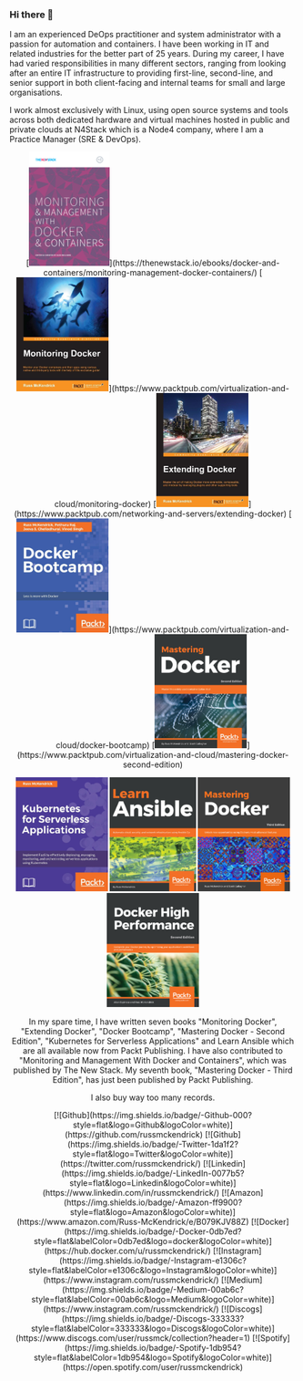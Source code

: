 ### Hi there 👋

I am an experienced DeOps practitioner and system administrator with a passion for automation and containers. I have been working in IT and related industries for the better part of 25 years. During my career, I have had varied responsibilities in many different sectors, ranging from looking after an entire IT infrastructure to providing first-line, second-line, and senior support in both client-facing and internal teams for small and large organisations.

I work almost exclusively with Linux, using open source systems and tools across both dedicated hardware and virtual machines hosted in public and private clouds at N4Stack which is a Node4 company, where I am a Practice Manager (SRE & DevOps).

<span style="display:block;text-align:center">
[<img src='img/01.png' alt='github' height='200'>](https://thenewstack.io/ebooks/docker-and-containers/monitoring-management-docker-containers/) [<img src='img/02.jpg' alt='github' height='200'>](https://www.packtpub.com/virtualization-and-cloud/monitoring-docker) [<img src='img/03.jpg' alt='github' height='200'>](https://www.packtpub.com/networking-and-servers/extending-docker) [<img src='img/04.jpg' alt='github' height='200'>](https://www.packtpub.com/virtualization-and-cloud/docker-bootcamp) [<img src='img/05.jpg' alt='github' height='200'>](https://www.packtpub.com/virtualization-and-cloud/mastering-docker-second-edition) 

[<img src='img/06.jpg' alt='github' height='200'>](https://www.packtpub.com/networking-and-servers/kubernetes-serverless-applications) [<img src='img/07.jpg' alt='github' height='200'>](https://www.packtpub.com/virtualization-and-cloud/learn-ansible) [<img src='img/08.jpg' alt='github' height='200'>](https://www.packtpub.com/virtualization-and-cloud/mastering-docker-third-edition) [<img src='img/09.png' alt='github' height='200'>](https://www.packtpub.com/networking-and-servers/docker-high-performance-second-edition)
</span>

In my spare time, I have written seven books "Monitoring Docker", "Extending Docker", "Docker Bootcamp", "Mastering Docker - Second Edition", "Kubernetes for Serverless Applications" and Learn Ansible which are all available now from Packt Publishing. I have also contributed to "Monitoring and Management With Docker and Containers", which was published by The New Stack. My seventh book, "Mastering Docker - Third Edition", has just been published by Packt Publishing.

I also buy way too many records.

<span style="display:block;text-align:center">
[![Github](https://img.shields.io/badge/-Github-000?style=flat&logo=Github&logoColor=white)](https://github.com/russmckendrick) [![Github](https://img.shields.io/badge/-Twitter-1da1f2?style=flat&logo=Twitter&logoColor=white)](https://twitter.com/russmckendrick/) [![Linkedin](https://img.shields.io/badge/-LinkedIn-0077b5?style=flat&logo=Linkedin&logoColor=white)](https://www.linkedin.com/in/russmckendrick/) [![Amazon](https://img.shields.io/badge/-Amazon-ff9900?style=flat&logo=Amazon&logoColor=white)](https://www.amazon.com/Russ-McKendrick/e/B079KJV88Z) [![Docker](https://img.shields.io/badge/-Docker-0db7ed?style=flat&labelColor=0db7ed&logo=docker&logoColor=white)](https://hub.docker.com/u/russmckendrick/) [![Instagram](https://img.shields.io/badge/-Instagram-e1306c?style=flat&labelColor=e1306c&logo=Instagram&logoColor=white)](https://www.instagram.com/russmckendrick/) [![Medium](https://img.shields.io/badge/-Medium-00ab6c?style=flat&labelColor=00ab6c&logo=Medium&logoColor=white)](https://www.instagram.com/russmckendrick/) [![Discogs](https://img.shields.io/badge/-Discogs-333333?style=flat&labelColor=333333&logo=Discogs&logoColor=white)](https://www.discogs.com/user/russmck/collection?header=1) [![Spotify](https://img.shields.io/badge/-Spotify-1db954?style=flat&labelColor=1db954&logo=Spotify&logoColor=white)](https://open.spotify.com/user/russmckendrick)
</span>
